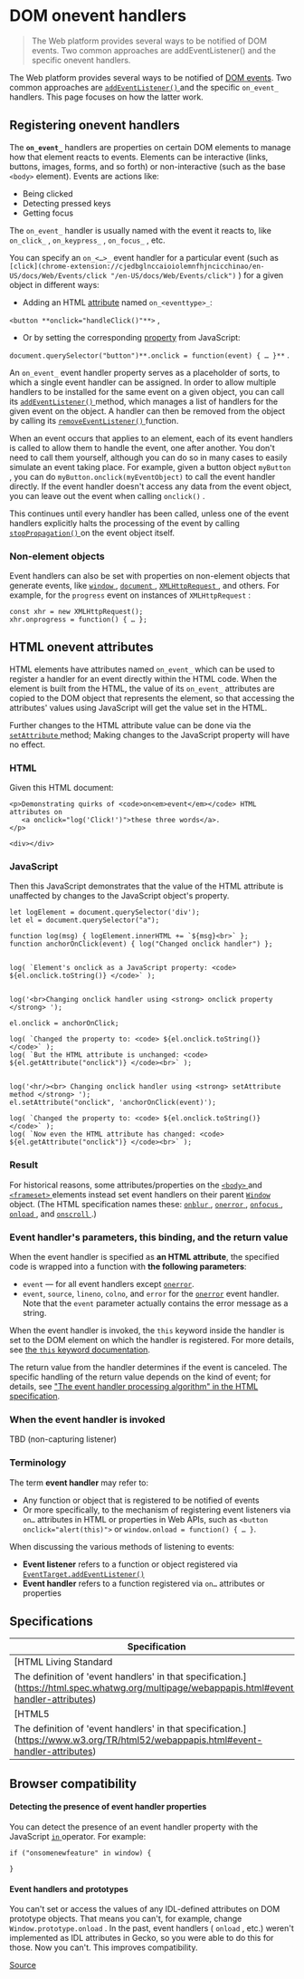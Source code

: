 # DOM onevent handlers

> The Web platform provides several ways to be notified of DOM events. Two common approaches are addEventListener() and the specific onevent handlers.

The Web platform provides several ways to be notified of [DOM events](chrome-extension://cjedbglnccaioiolemnfhjncicchinao/en-US/docs/Web/Events). Two common approaches are [ `addEventListener()` ](chrome-extension://cjedbglnccaioiolemnfhjncicchinao/en-US/docs/Web/API/EventTarget/addEventListener) and the specific `on_event_` handlers. This page focuses on how the latter work.

Registering onevent handlers
----------------------------

The **`on_event_`** handlers are properties on certain DOM elements to manage how that element reacts to events. Elements can be interactive (links, buttons, images, forms, and so forth) or non-interactive (such as the base `<body>` element). Events are actions like:

*   Being clicked
*   Detecting pressed keys
*   Getting focus

The `on_event_` handler is usually named with the event it reacts to, like `on_click_` , `on_keypress_` , `on_focus_` , etc.

You can specify an `on_<…>_` event handler for a particular event (such as `[click](chrome-extension://cjedbglnccaioiolemnfhjncicchinao/en-US/docs/Web/Events/click "/en-US/docs/Web/Events/click")` ) for a given object in different ways:

*   Adding an HTML [attribute](chrome-extension://cjedbglnccaioiolemnfhjncicchinao/en-US/docs/Glossary/attribute) named `on_<eventtype>_`:  

`<button **onclick="handleClick()"**>` , 

*   Or by setting the corresponding [property](chrome-extension://cjedbglnccaioiolemnfhjncicchinao/en-US/docs/Glossary/property/JavaScript) from JavaScript:  

`document.querySelector("button")**.onclick = function(event) { … }**` .

An `on_event_` event handler property serves as a placeholder of sorts, to which a single event handler can be assigned. In order to allow multiple handlers to be installed for the same event on a given object, you can call its [ `addEventListener()` ](chrome-extension://cjedbglnccaioiolemnfhjncicchinao/en-US/docs/Web/API/EventTarget/addEventListener) method, which manages a list of handlers for the given event on the object. A handler can then be removed from the object by calling its [ `removeEventListener()` ](chrome-extension://cjedbglnccaioiolemnfhjncicchinao/en-US/docs/Web/API/EventTarget/removeEventListener) function.

When an event occurs that applies to an element, each of its event handlers is called to allow them to handle the event, one after another. You don't need to call them yourself, although you can do so in many cases to easily simulate an event taking place. For example, given a button object `myButton` , you can do `myButton.onclick(myEventObject)` to call the event handler directly. If the event handler doesn't access any data from the event object, you can leave out the event when calling `onclick()` .

This continues until every handler has been called, unless one of the event handlers explicitly halts the processing of the event by calling [ `stopPropagation()` ](chrome-extension://cjedbglnccaioiolemnfhjncicchinao/en-US/docs/Web/API/Event/stopPropagation) on the event object itself.

### Non-element objects

Event handlers can also be set with properties on non-element objects that generate events, like [ `window` ](chrome-extension://cjedbglnccaioiolemnfhjncicchinao/en-US/docs/Web/API/Window), [ `document` ](chrome-extension://cjedbglnccaioiolemnfhjncicchinao/en-US/docs/Web/API/Document), [ `XMLHttpRequest` ](chrome-extension://cjedbglnccaioiolemnfhjncicchinao/en-US/docs/Web/API/XMLHttpRequest), and others. For example, for the `progress` event on instances of `XMLHttpRequest` :

    const xhr = new XMLHttpRequest();
    xhr.onprogress = function() { … };

HTML onevent attributes
-----------------------

HTML elements have attributes named `on_event_` which can be used to register a handler for an event directly within the HTML code. When the element is built from the HTML, the value of its `on_event_` attributes are copied to the DOM object that represents the element, so that accessing the attributes' values using JavaScript will get the value set in the HTML.

Further changes to the HTML attribute value can be done via the [ `setAttribute` ](chrome-extension://cjedbglnccaioiolemnfhjncicchinao/en-US/docs/Web/API/Element/setAttribute) method; Making changes to the JavaScript property will have no effect.

### HTML

Given this HTML document:

    <p>Demonstrating quirks of <code>on<em>event</em></code> HTML attributes on
       <a onclick="log('Click!')">these three words</a>.
    </p>
    
    <div></div>

### JavaScript

Then this JavaScript demonstrates that the value of the HTML attribute is unaffected by changes to the JavaScript object's property.

    let logElement = document.querySelector('div');
    let el = document.querySelector("a");
    
    function log(msg) { logElement.innerHTML += `${msg}<br>` };
    function anchorOnClick(event) { log("Changed onclick handler") };
    
    
    log( `Element's onclick as a JavaScript property: <code> ${el.onclick.toString()} </code>` );
    
    
    log('<br>Changing onclick handler using <strong> onclick property </strong> ');
    
    el.onclick = anchorOnClick;
    
    log( `Changed the property to: <code> ${el.onclick.toString()} </code>` );
    log( `But the HTML attribute is unchanged: <code> ${el.getAttribute("onclick")} </code><br>` );
    
    
    log('<hr/><br> Changing onclick handler using <strong> setAttribute method </strong> ');
    el.setAttribute("onclick", 'anchorOnClick(event)');
    
    log( `Changed the property to: <code> ${el.onclick.toString()} </code>` );
    log( `Now even the HTML attribute has changed: <code> ${el.getAttribute("onclick")} </code><br>` );

### Result

For historical reasons, some attributes/properties on the [ `<body>` ](chrome-extension://cjedbglnccaioiolemnfhjncicchinao/en-US/docs/Web/HTML/Element/body "The HTML <body> Element represents the content of an HTML document. There can be only one <body> element in a document.") and [ `<frameset>` ](chrome-extension://cjedbglnccaioiolemnfhjncicchinao/en-US/docs/Web/HTML/Element/frameset "The HTML <frameset> element is used to contain <frame> elements.") elements instead set event handlers on their parent [ `Window` ](chrome-extension://cjedbglnccaioiolemnfhjncicchinao/en-US/docs/Web/API/Window) object. (The HTML specification names these: [ `onblur` ](chrome-extension://cjedbglnccaioiolemnfhjncicchinao/en-US/docs/Web/API/GlobalEventHandlers/onblur), [ `onerror` ](chrome-extension://cjedbglnccaioiolemnfhjncicchinao/en-US/docs/Web/API/GlobalEventHandlers/onerror), [ `onfocus` ](chrome-extension://cjedbglnccaioiolemnfhjncicchinao/en-US/docs/Web/API/GlobalEventHandlers/onfocus), [ `onload` ](chrome-extension://cjedbglnccaioiolemnfhjncicchinao/en-US/docs/Web/API/GlobalEventHandlers/onload), and [ `onscroll` ](chrome-extension://cjedbglnccaioiolemnfhjncicchinao/en-US/docs/Web/API/GlobalEventHandlers/onscroll).)

### Event handler's parameters, this binding, and the return value

When the event handler is specified as **an HTML attribute**, the specified code is wrapped into a function with **the following parameters**:

*   `event` — for all event handlers except [`onerror`](chrome-extension://cjedbglnccaioiolemnfhjncicchinao/en-US/docs/Web/API/GlobalEventHandlers/onerror).
*   `event`,   `source`,   `lineno`,   `colno`, and `error` for the [`onerror`](chrome-extension://cjedbglnccaioiolemnfhjncicchinao/en-US/docs/Web/API/GlobalEventHandlers/onerror) event handler. Note that the `event` parameter actually contains the error message as a string.

When the event handler is invoked, the `this` keyword inside the handler is set to the DOM element on which the handler is registered. For more details, see [the `this` keyword documentation](chrome-extension://cjedbglnccaioiolemnfhjncicchinao/en-US/docs/Web/JavaScript/Reference/Operators/this#In_an_inline_event_handler).

The return value from the handler determines if the event is canceled. The specific handling of the return value depends on the kind of event; for details, see ["The event handler processing algorithm" in the HTML specification](https://html.spec.whatwg.org/multipage/webappapis.html#the-event-handler-processing-algorithm).

### When the event handler is invoked

TBD (non-capturing listener)

### Terminology

The term **event handler** may refer to:

*   Any function or object that is registered to be notified of events
*   Or more specifically, to the mechanism of registering event listeners via `on…` attributes in HTML or properties in Web APIs, such as `<button onclick="alert(this)">` or `window.onload = function() { … }`.

When discussing the various methods of listening to events:

*   **Event listener** refers to a function or object registered via [`EventTarget.addEventListener()`](chrome-extension://cjedbglnccaioiolemnfhjncicchinao/en-US/docs/Web/API/EventTarget/addEventListener)
*   **Event handler** refers to a function registered via `on…` attributes or properties

Specifications
--------------

| Specification | Status | Comment |
| --- | --- | --- |
| [HTML Living Standard  
The definition of 'event handlers' in that specification.](https://html.spec.whatwg.org/multipage/webappapis.html#event-handler-attributes) | Living Standard |  |
| [HTML5  
The definition of 'event handlers' in that specification.](https://www.w3.org/TR/html52/webappapis.html#event-handler-attributes) | Recommendation |  |

Browser compatibility
---------------------

#### Detecting the presence of event handler properties

You can detect the presence of an event handler property with the JavaScript [ `in` ](chrome-extension://cjedbglnccaioiolemnfhjncicchinao/en-US/docs/Web/JavaScript/Reference/Operators/in) operator. For example:

    if ("onsomenewfeature" in window) {
      
    }
    

#### Event handlers and prototypes

You can't set or access the values of any IDL-defined attributes on DOM prototype objects. That means you can't, for example, change `Window.prototype.onload` . In the past, event handlers ( `onload` , etc.) weren't implemented as IDL attributes in Gecko, so you were able to do this for those. Now you can't. This improves compatibility.

[Source](https://developer.mozilla.org/en-US/docs/Web/Guide/Events/Event_handlers)
